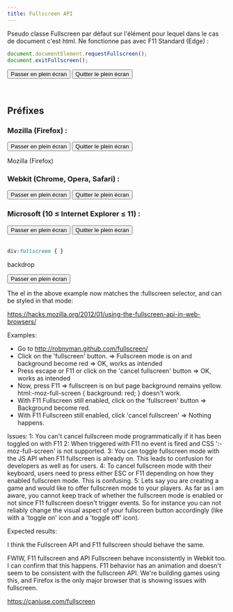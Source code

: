 ```yaml
---
title: Fullscreen API
---
```

	
<style>
#fullscreen { display:none }
#fullscreen:-moz-full-screen { display:block; color:#fff }
#fullscreen:-webkit-full-screen { display:block }
#fullscreen:fullscreen { display:block }
h1:fullscreen {
  border:1px solid #f00;
}
p:fullscreen {
font-size: 200%;
}
:fullscreen {background: green}
::backdrop {background: yellow}
html:-moz-full-screen {background: green}
:-ms-fullscreen {background: green}
::-ms-backdrop {background: yellow}
:-webkit-full-screen {background: green}
</style>

Pseudo classe Fullscreen par défaut sur l'élément pour lequel dans le cas de document c'est html. Ne fonctionne pas avec F11
Standard (Edge) : 

```javascript
document.documentElement.requestFullscreen();
document.exitFullscreen();
```

<button onclick="document.documentElement.requestFullscreen()">Passer en plein écran</button>
<button onclick="document.exitFullscreen()">Quitter le plein écran</button><br>

<span id="std"></span><br>

<script>
	std = document.getElementById("std")
	function fullscreenStatus(engine, enabled, element) {
		msg  = "Plein écran " + (enabled ? "" : "non ") + "supporté.<br>"
		msg += "Élément en plein écran : " + element
		engine.innerHTML = msg
		engine.className = (enabled ? "ok" : "ko")
	}

	fullscreenStatus(std, document.fullscreenEnabled, document.fullscreenElement)
	document.addEventListener("fullscreenchange", () => {
				fullscreenStatus(std, document.fullscreenEnabled,
							document.fullscreenElement)})

	document.addEventListener("fullscreenerror", () => {
    std.innerHTML = "Erreur de passage en plein écran !"
    std.className = "ko" });
</script>

## Préfixes

### Mozilla (Firefox) : 

<button onclick="document.documentElement.mozRequestFullScreen()">Passer en plein écran</button>
<button onclick="document.mozCancelFullScreen()">Quitter le plein écran</button><br>

<span id="moz">Mozilla (Firefox)</span>
<br>
<script>
moz = document.getElementById("moz")
fullscreenStatus(moz, document.mozFullScreenEnabled, document.mozFullScreenElement)

document.addEventListener("mozfullscreenchange", function(){
  fullscreenStatus(moz, document.mozFullScreenEnabled,
  document.mozFullScreenElement)
});

document.addEventListener("mozfullscreenerror", function() {
  moz.innerHTML = "Erreur de passage en plein écran !"
  moz.className = "ko" 
});
</script>

### Webkit (Chrome, Opera, Safari) : 

<button onclick="document.documentElement.webkitRequestFullscreen()">Passer en plein écran</button>
<button onclick="document.webkitExitFullscreen()">Quitter le plein écran</button><br>
<span id="webkit"></span>
<script>
  webkit = document.getElementById("webkit")
  fullscreenStatus(webkit, document.webkitFullscreenEnabled, document.webkitFullscreenElement)
  document.addEventListener("webkitfullscreenchange", function(){
        fullscreenStatus(webkit, document.webkitFullscreenEnabled,
              document.webkitFullscreenElement)})
  document.addEventListener("webkitfullscreenerror", function() {
        webkit.innerHTML = "Erreur de passage en plein écran !"
        webkit.className = "ko" })
	</script>

### Microsoft (10 &le; Internet Explorer &le; 11) :

<button onclick="document.documentElement.msRequestFullscreen()">Passer en plein écran</button>
<button onclick="document.msExitFullscreen()">Quitter le plein écran</button><br>
<span id="ms"></span><br>
<script>
  ms = document.getElementById("ms")
  fullscreenStatus(ms, document.msFullscreenEnabled, document.msFullscreenElement)
  document.addEventListener("MSFullscreenChange", function(){
        fullscreenStatus(ms, document.msFullscreenEnabled,
              document.msFullscreenElement)})
  document.addEventListener("MSFullscreenError", function() {
        ms.innerHTML = "Erreur de passage en plein écran !"
        ms.className = "ko" })
</script>
	

```css
div:fullscreen { }
```




backdrop
<script>
  function isItemSupported(item, isFunc, ref){
	value = eval(item);
//	alert(item+" :\n\n"+value);		// DÃ©bug.
	if (!ref)
		ref = value;
	if (!value || value != ref){
		document.write('<br><br><span id="'+item+'"></span>');
 		eltMsg = document.getElementById(item);
//		eltMsg.innerHTML = item.slice(item.lastIndexOf('.')+1) + (isFunc?"()":"") + " non supportÃ©" + (isFunc?"e":"") + " par votre navigateur !";
		eltMsg.innerHTML = item + (isFunc?"()":"") + " non supportÃ©" + (isFunc?"e":"") + " par votre navigateur !";
		eltMsg.className = "ko";
	}
}

	isItemSupported("document.documentElement.requestFullscreen", true)
	isItemSupported("document.exitFullscreen", true)
	isItemSupported("document.fullscreenEnabled")
	isItemSupported("document.fullscreenElement")

	isItemSupported("document.documentElement.msRequestFullscreen", true)
	isItemSupported("document.msExitFullscreen", true)
	isItemSupported("document.msFullscreenEnabled")
	isItemSupported("document.msFullscreenElement")

	isItemSupported("document.documentElement.mozRequestFullScreen", true)
	isItemSupported("document.mozCancelFullScreen", true)
	isItemSupported("document.mozFullScreenEnabled")
	isItemSupported("document.mozFullScreenElement")

	isItemSupported("document.documentElement.webkitRequestFullscreen", true)
	isItemSupported("document.webkitExitFullscreen", true)
	isItemSupported("document.webkitFullscreenEnabled")
	isItemSupported("document.webkitFullscreenElement")
  */
</script>	 

<button onclick="testRequestFullScreen()">Passer en plein écran</button>

<script>
function testRequestFullScreen() {
var el = document.getElementById('fullscreen');

// use necessary prefixed versions
//el.webkitRequestFullscreen();
el.mozRequestFullScreen();
//el.msRequestFullscreen();

// finally the standard version
//el.requestFullscreen();
}          
</script>
The el in the above example now matches the :fullscreen selector, and can be styled in that mode:

https://hacks.mozilla.org/2012/01/using-the-fullscreen-api-in-web-browsers/

Examples:

- Go to http://robnyman.github.com/fullscreen/
- Click on the 'fullscreen' button. => Fullscreen mode is on and background become red => OK, works as intended
- Press escape or F11 or click on the 'cancel fullscreen' button => OK, works as intended
- Now, press F11 => fullscreen is on but page background remains yellow. html:-moz-full-screen { background: red; } doesn't work.
- With F11 Fullscreen still enabled, click on the 'fullscreen' button => Background become red.
- With F11 Fullscreen still enabled, click 'cancel fullscreen' => Nothing happens.


Issues:
1: You can't cancel fullscreen mode programmatically if it has been toggled on with F11
2: When triggered with F11 no event is fired and CSS ':-moz-full-screen' is not supported.
3: You can toggle fullscreen mode with the JS API when F11 fullscreen is already on. This leads to confusion for developers as well as for users.
4: To cancel fullscreen mode with their keyboard, users need to press either ESC or F11 depending on how they enabled fullscreen mode. This is confusing.
5: Lets say you are creating a game and would like to offer fullscreen mode to your players. As far as i am aware, you cannot keep track of whether the fullscreen mode is enabled or not since F11 fullscreen doesn't trigger events. So for instance you can not reliably change the visual aspect of your fullscreen button accordingly (like with a 'toggle on' icon and a 'toggle off' icon).


Expected results:

I think the Fullscreen API and F11 fullscreen should behave the same.

FWIW, F11 fullscreen and API Fullscreen behave inconsistently in Webkit too.
I can confirm that this happens. F11 behavior has an animation and doesn't seem to be consistent with the fullscreen API. We're building games using this, and Firefox is the only major browser that is showing issues with fullscreen.

https://caniuse.com/fullscreen
